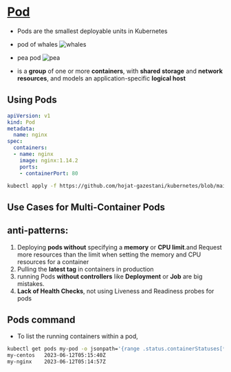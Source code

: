 # [Pod](https://kubernetes.io/docs/concepts/workloads/pods/) 

+ Pods are the smallest deployable units in Kubernetes

- pod of whales
![whales](https://github.com/hojat-gazestani/DevOps/blob/main/Kubernetes/Pic/02-kube-components/01-wahles.jpg)

+ pea pod
![pea](https://github.com/hojat-gazestani/DevOps/blob/main/Kubernetes/Pic/02-kube-components/02-Peas.jpg)

- is a **group** of one or more **containers**, with **shared storage** and **network resources**, and  models an application-specific **logical host**

## Using Pods
```yaml
apiVersion: v1
kind: Pod
metadata:
  name: nginx
spec:
  containers:
  - name: nginx
    image: nginx:1.14.2
    ports:
    - containerPort: 80
```

```bash
kubectl apply -f https://github.com/hojat-gazestani/kubernetes/blob/main/Kubeadm/manifest/01-pod.yml
```

## Use Cases for Multi-Container Pods




## anti-patterns:

1. Deploying **pods without** specifying a **memory** or **CPU limit**.and Request more resources than the limit when setting the memory and CPU resources for a container
2. Pulling the **latest tag** in containers in production
3. running Pods **without controllers** like **Deployment** or **Job** are big mistakes.
4. **Lack of Health Checks**, not using Liveness and Readiness probes for pods


## Pods command

+ To list the running containers within a pod,
```bash
kubectl get pods my-pod -o jsonpath='{range .status.containerStatuses[*]}{.name}{"\t"}{.state.running.startedAt}{"\n"}{end}'
my-centos	2023-06-12T05:15:40Z
my-nginx	2023-06-12T05:14:57Z
```